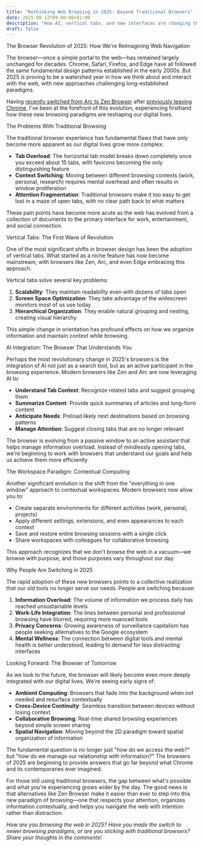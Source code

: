 ```yaml
---
title: "Rethinking Web Browsing in 2025: Beyond Traditional Browsers"
date: 2025-08-12T09:00:00+01:00
description: "How AI, vertical tabs, and new interfaces are changing the way we browse the web in 2025, and why more people are seeking alternatives to traditional browsers."
draft: false
---
```


The Browser Revolution of 2025: How We're Reimagining Web Navigation

The browser—once a simple portal to the web—has remained largely unchanged for decades. Chrome, Safari, Firefox, and Edge have all followed the same fundamental design patterns established in the early 2000s. But 2025 is proving to be a watershed year in how we think about and interact with the web, with new approaches challenging long-established paradigms.

Having [recently switched from Arc to Zen Browser](/posts/zen) after [previously leaving Chrome](/posts/arc), I've been at the forefront of this evolution, experiencing firsthand how these new browsing paradigms are reshaping our digital lives.

The Problems With Traditional Browsing

The traditional browser experience has fundamental flaws that have only become more apparent as our digital lives grow more complex:

- **Tab Overload**: The horizontal tab model breaks down completely once you exceed about 15 tabs, with favicons becoming the only distinguishing feature
- **Context Switching**: Moving between different browsing contexts (work, personal, research) requires mental overhead and often results in window proliferation
- **Attention Fragmentation**: Traditional browsers make it too easy to get lost in a maze of open tabs, with no clear path back to what matters

These pain points have become more acute as the web has evolved from a collection of documents to the primary interface for work, entertainment, and social connection.

Vertical Tabs: The First Wave of Revolution

One of the most significant shifts in browser design has been the adoption of vertical tabs. What started as a niche feature has now become mainstream, with browsers like Zen, Arc, and even Edge embracing this approach.

Vertical tabs solve several key problems:

1. **Scalability**: They maintain readability even with dozens of tabs open
2. **Screen Space Optimization**: They take advantage of the widescreen monitors most of us use today
3. **Hierarchical Organization**: They enable natural grouping and nesting, creating visual hierarchy

This simple change in orientation has profound effects on how we organize information and maintain context while browsing.

AI Integration: The Browser That Understands You

Perhaps the most revolutionary change in 2025's browsers is the integration of AI not just as a search tool, but as an active participant in the browsing experience. Modern browsers like Zen and Arc are now leveraging AI to:

- **Understand Tab Context**: Recognize related tabs and suggest grouping them
- **Summarize Content**: Provide quick summaries of articles and long-form content
- **Anticipate Needs**: Preload likely next destinations based on browsing patterns
- **Manage Attention**: Suggest closing tabs that are no longer relevant

The browser is evolving from a passive window to an active assistant that helps manage information overload. Instead of mindlessly opening tabs, we're beginning to work with browsers that understand our goals and help us achieve them more efficiently.

The Workspace Paradigm: Contextual Computing

Another significant evolution is the shift from the "everything in one window" approach to contextual workspaces. Modern browsers now allow you to:

- Create separate environments for different activities (work, personal, projects)
- Apply different settings, extensions, and even appearances to each context
- Save and restore entire browsing sessions with a single click
- Share workspaces with colleagues for collaborative browsing

This approach recognizes that we don't browse the web in a vacuum—we browse with purpose, and those purposes vary throughout our day.

Why People Are Switching in 2025

The rapid adoption of these new browsers points to a collective realization that our old tools no longer serve our needs. People are switching because:

1. **Information Overload**: The volume of information we process daily has reached unsustainable levels
2. **Work-Life Integration**: The lines between personal and professional browsing have blurred, requiring more nuanced tools
3. **Privacy Concerns**: Growing awareness of surveillance capitalism has people seeking alternatives to the Google ecosystem
4. **Mental Wellness**: The connection between digital tools and mental health is better understood, leading to demand for less distracting interfaces

Looking Forward: The Browser of Tomorrow

As we look to the future, the browser will likely become even more deeply integrated with our digital lives. We're seeing early signs of:

- **Ambient Computing**: Browsers that fade into the background when not needed and resurface contextually
- **Cross-Device Continuity**: Seamless transition between devices without losing context
- **Collaborative Browsing**: Real-time shared browsing experiences beyond simple screen sharing
- **Spatial Navigation**: Moving beyond the 2D paradigm toward spatial organization of information

The fundamental question is no longer just "how do we access the web?" but "how do we manage our relationship with information?" The browsers of 2025 are beginning to provide answers that go far beyond what Chrome and its contemporaries ever imagined.

For those still using traditional browsers, the gap between what's possible and what you're experiencing grows wider by the day. The good news is that alternatives like Zen Browser make it easier than ever to step into this new paradigm of browsing—one that respects your attention, organizes information contextually, and helps you navigate the web with intention rather than distraction.

*How are you browsing the web in 2025? Have you made the switch to newer browsing paradigms, or are you sticking with traditional browsers? Share your thoughts in the comments!*

